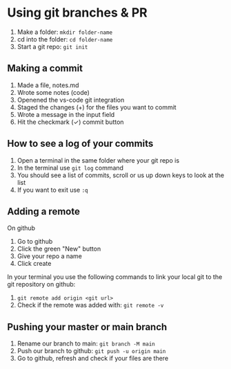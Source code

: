 # Using git branches & PR

1. Make a folder: `mkdir folder-name`
2. cd into the folder: `cd folder-name`
3. Start a git repo: `git init`

## Making a commit

1. Made a file, notes.md
2. Wrote some notes (code)
3. Openened the vs-code git integration
4. Staged the changes (+) for the files you want to commit
5. Wrote a message in the input field
6. Hit the checkmark (✓) commit button

## How to see a log of your commits

1. Open a terminal in the same folder where your git repo is
2. In the terminal use `git log` command
3. You should see a list of commits, scroll or us up down keys to look at the list
4. If you want to exit use `:q`

## Adding a remote

On github

1. Go to github
2. Click the green "New" button
3. Give your repo a name
4. Click create

In your terminal you use the following commands to link your local git to the git repository on github:

1. `git remote add origin <git url>`
2. Check if the remote was added with: `git remote -v`

## Pushing your master or main branch

1. Rename our branch to main: `git branch -M main`
2. Push our branch to github: `git push -u origin main`
3. Go to github, refresh and check if your files are there
